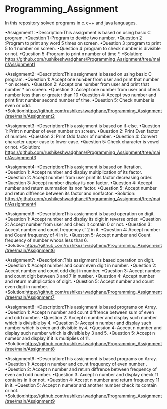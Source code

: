 # Programming_Assignment
In this repository solved programs in c, c++ and java languages.

•Assignment1:
    •Description:This assignment is based on using basic C program.
    •Question 1 :Program to devide two number.
    •Question 2 :Program to print any word 5 times on screen.
    •Question 3 :program to print 5 to 1 number on screen.
    •Question 4 :program to check number is divisible or not.
    •Question 5 :Program to print n number of time *.
•Solution: https://github.com/rushikeshwadghane/Programming_Assignment/tree/main/Assignment1

•Assignment2:
    •Description:This assignment is based on using basic C program.
    •Question 1: Accept one number from user and print that number * on screen.
    •Question 2: Accept one number from user and print that number * on screen.
    •Question 3: Accept one number from user and check number less than or greater than 10
    •Question 4: Accept two number and print first number second number of time.
    •Question 5: Check number is even or odd.
•Solution:https://github.com/rushikeshwadghane/Programming_Assignment/tree/main/Assignment2

•Assignment3:
    •Description:This assignment is based on if-else.
    •Question 1: Print n number of even number on screen.
    •Question 2: Print Even factor of number.
    •Question 3: Print Odd factor of number.
    •Question 4: Convert character upper case to lower case.
    •Question 5: Check character  is vowel or not.
•Solution: https://github.com/rushikeshwadghane/Programming_Assignment/tree/main/Assignment3

•Assignment4:
    •Description:This assignment is based on Iteration.
    •Question 1: Accept number and display multiplication of its factor.
    •Question 2: Accept  number from user print its factor decreasing order.
    •Question 3: Accept number display its non factor.
    •Question 4: Accept number and return summation its non factor. 
    •Question 5: Accept number and retun diffrence between its factor and nonfactor.
•Solution: https://github.com/rushikeshwadghane/Programming_Assignment/tree/main/Assignment4    

•Assignment6:
    •Description:This assignment is based operation on digit.
    •Question 1: Accept number and display its digit in reverse order.
    •Question 2: Accept  number from user and check it contain 0 or not.
    •Question 3: Accept number and count frequency of 2 in it.
    •Question 4: Accept  number and Count frequency of 4 in it. 
    •Question 5: Accept number and Count frequency of number whoos less than 6.
•Solution:https://github.com/rushikeshwadghane/Programming_Assignment/tree/main/Assignment6

•Assignment7:
    •Description:This assignment is based operation on digit.
    •Question 1: Accept number and count even digit in number.
    •Question 2: Accept number and count odd digit in number.
    •Question 3: Accept number and count  digit between 3 and 7 in number.
    •Question 4: Accept number and return multiplication of digit.
    •Question 5: Accept number and count even digit in number.
•Solution:https://github.com/rushikeshwadghane/Programming_Assignment/tree/main/Assignment7


•Assignment8:
    •Description:This assignment is based programs on Array.
    •Question 1: Accept n  number and count  diffrence between sum of even and odd number.
    •Question 2: Accept n  number and display such number which is divisible by 4.
    •Question 3: Accept n  number and display such number which is even and divisible by 4.
    •Question 4: Accept n  number and display such number which is  divisible by 3 and 5.
    •Question 5: Accept n numebr and display if it is multiplies of 11.
•Solution:https://github.com/rushikeshwadghane/Programming_Assignment/tree/main/Assignment8

•Assignment9:
    •Description:This assignment is based programs on Array.
    •Question 1: Accept n  number and count  frequency of even number  .
    •Question 2: Accept n  number and return diffrence between frequency of even and odd number.
    •Question 3: Accept n  number and display check 11 contains in it or not.
    •Question 4: Accept n  number and return frequency 11 in it.
    •Question 5: Accept n numebr and another number check its contain or not.
•Solution:https://github.com/rushikeshwadghane/Programming_Assignment/tree/main/Assignment9


	
